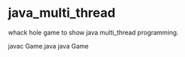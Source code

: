 # java_multi_thread
whack hole game to show java multi_thread programming. 

 
javac Game.java 
java Game
